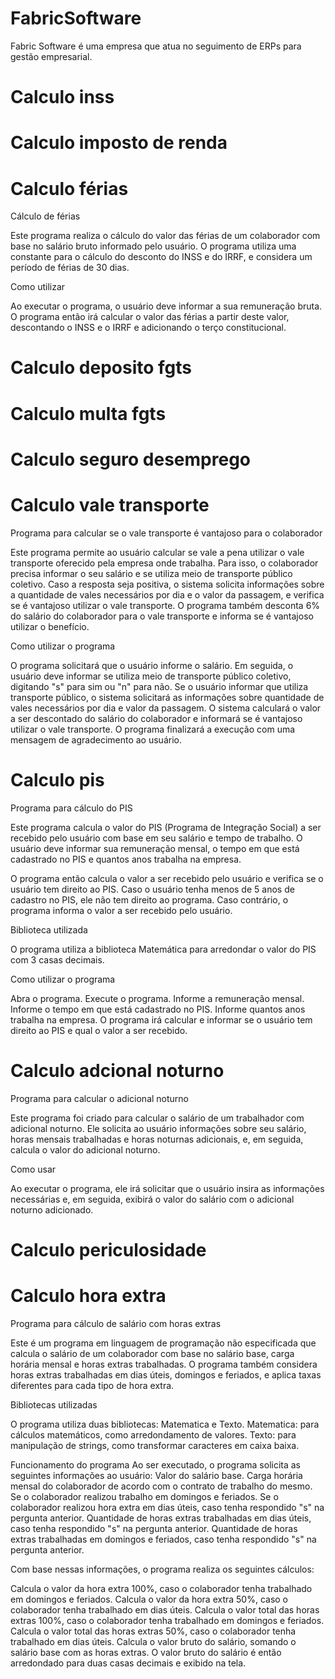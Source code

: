 # FabricSoftware
Fabric Software é uma empresa que atua no seguimento de ERPs para gestão empresarial.




# Calculo inss




# Calculo imposto de renda




# Calculo férias

Cálculo de férias

Este programa realiza o cálculo do valor das férias de um colaborador com base no salário bruto informado pelo usuário. O programa utiliza uma constante para o cálculo do desconto do INSS e do IRRF, e considera um período de férias de 30 dias.

Como utilizar

Ao executar o programa, o usuário deve informar a sua remuneração bruta. O programa então irá calcular o valor das férias a partir deste valor, descontando o INSS e o IRRF e adicionando o terço constitucional.


# Calculo deposito fgts




# Calculo multa fgts




# Calculo seguro desemprego




# Calculo vale transporte

Programa para calcular se o vale transporte é vantajoso para o colaborador

Este programa permite ao usuário calcular se vale a pena utilizar o vale transporte oferecido pela empresa onde trabalha. Para isso, o colaborador precisa informar o seu salário e se utiliza meio de transporte público coletivo. Caso a resposta seja positiva, o sistema solicita informações sobre a quantidade de vales necessários por dia e o valor da passagem, e verifica se é vantajoso utilizar o vale transporte.
O programa também desconta 6% do salário do colaborador para o vale transporte e informa se é vantajoso utilizar o benefício.

Como utilizar o programa

O programa solicitará que o usuário informe o salário.
Em seguida, o usuário deve informar se utiliza meio de transporte público coletivo, digitando "s" para sim ou "n" para não.
Se o usuário informar que utiliza transporte público, o sistema solicitará as informações sobre quantidade de vales necessários por dia e valor da passagem.
O sistema calculará o valor a ser descontado do salário do colaborador e informará se é vantajoso utilizar o vale transporte.
O programa finalizará a execução com uma mensagem de agradecimento ao usuário.



# Calculo pis

Programa para cálculo do PIS

Este programa calcula o valor do PIS (Programa de Integração Social) a ser recebido pelo usuário com base em seu salário e tempo de trabalho. O usuário deve informar sua remuneração mensal, o tempo em que está cadastrado no PIS e quantos anos trabalha na empresa.

O programa então calcula o valor a ser recebido pelo usuário e verifica se o usuário tem direito ao PIS. Caso o usuário tenha menos de 5 anos de cadastro no PIS, ele não tem direito ao programa. Caso contrário, o programa informa o valor a ser recebido pelo usuário.

Biblioteca utilizada

O programa utiliza a biblioteca Matemática para arredondar o valor do PIS com 3 casas decimais.

Como utilizar o programa

Abra o programa.
Execute o programa.
Informe a remuneração mensal.
Informe o tempo em que está cadastrado no PIS.
Informe quantos anos trabalha na empresa.
O programa irá calcular e informar se o usuário tem direito ao PIS e qual o valor a ser recebido.

# Calculo adcional noturno

Programa para calcular o adicional noturno

Este programa foi criado para calcular o salário de um trabalhador com adicional noturno. Ele solicita ao usuário informações sobre seu salário, horas mensais trabalhadas e horas noturnas adicionais, e, em seguida, calcula o valor do adicional noturno.

Como usar

Ao executar o programa, ele irá solicitar que o usuário insira as informações necessárias e, em seguida, exibirá o valor do salário com o adicional noturno adicionado.

# Calculo periculosidade




# Calculo hora extra
Programa para cálculo de salário com horas extras

Este é um programa em linguagem de programação não especificada que calcula o salário de um colaborador com base no salário base, carga horária mensal e horas extras trabalhadas. O programa também considera horas extras trabalhadas em dias úteis, domingos e feriados, e aplica taxas diferentes para cada tipo de hora extra.

Bibliotecas utilizadas

O programa utiliza duas bibliotecas: Matematica e Texto.
Matematica: para cálculos matemáticos, como arredondamento de valores.
Texto: para manipulação de strings, como transformar caracteres em caixa baixa.

Funcionamento do programa
Ao ser executado, o programa solicita as seguintes informações ao usuário:
Valor do salário base.
Carga horária mensal do colaborador de acordo com o contrato de trabalho do mesmo.
Se o colaborador realizou trabalho em domingos e feriados.
Se o colaborador realizou hora extra em dias úteis, caso tenha respondido "s" na pergunta anterior.
Quantidade de horas extras trabalhadas em dias úteis, caso tenha respondido "s" na pergunta anterior.
Quantidade de horas extras trabalhadas em domingos e feriados, caso tenha respondido "s" na pergunta anterior.

Com base nessas informações, o programa realiza os seguintes cálculos:

Calcula o valor da hora extra 100%, caso o colaborador tenha trabalhado em domingos e feriados.
Calcula o valor da hora extra 50%, caso o colaborador tenha trabalhado em dias úteis.
Calcula o valor total das horas extras 100%, caso o colaborador tenha trabalhado em domingos e feriados.
Calcula o valor total das horas extras 50%, caso o colaborador tenha trabalhado em dias úteis.
Calcula o valor bruto do salário, somando o salário base com as horas extras.
O valor bruto do salário é então arredondado para duas casas decimais e exibido na tela.
